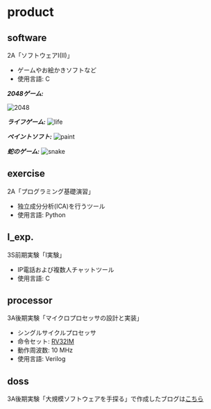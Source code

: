 # product
## software
2A「ソフトウェアI(II)」
- ゲームやお絵かきソフトなど
- 使用言語: C

***2048ゲーム:***

![2048](https://github.com/johncompany/product/assets/72188206/c858c3d9-3566-4a09-8c23-db5283145b80)

***ライフゲーム:***
![life](https://github.com/johncompany/product/assets/72188206/9b8c9c41-544f-44ef-886e-ee728637a3b4)

***ペイントソフト:***
![paint](https://github.com/johncompany/product/assets/72188206/4fef7aae-dc73-4bc8-9fc1-e8542669e0fd)

***蛇のゲーム:***
![snake](https://github.com/johncompany/product/assets/72188206/efd36483-ddb0-4276-874b-8dcec77e60cb)


## exercise
2A「プログラミング基礎演習」
- 独立成分分析(ICA)を行うツール
- 使用言語: Python


## I_exp.
3S前期実験「I実験」
- IP電話および複数人チャットツール
- 使用言語: C


## processor
3A後期実験「マイクロプロセッサの設計と実装」
- シングルサイクルプロセッサ
- 命令セット: [RV32IM](https://riscv.org/technical/specifications/)
- 動作周波数: 10 MHz
- 使用言語: Verilog


## doss
3A後期実験「大規模ソフトウェアを手探る」で作成したブログは[こちら](https://doss2021-7.hatenadiary.com/)
